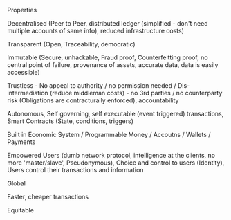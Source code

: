 Properties

Decentralised (Peer to Peer, distributed ledger (simplified - don't need multiple accounts of same info), reduced infrastructure costs)

Transparent (Open, Traceability, democratic)

Immutable (Secure, unhackable, Fraud proof, Counterfeitting proof, no central point of failure, provenance of assets, accurate data, data is easily accessible)

Trustless - No appeal to authority / no permission needed / Dis-intermediation (reduce middleman costs) - no 3rd parties / no counterparty risk (Obligations are contracturally enforced), accountability

Autonomous, Self governing, self executable (event triggered) transactions, Smart Contracts (State, conditions, triggers)

Built in Economic System / Programmable Money / Accoutns / Wallets / Payments

Empowered Users (dumb network protocol, intelligence at the clients, no more 'master/slave', Pseudonymous), Choice and control to users (Identity), Users control their transactions and information

Global

Faster, cheaper transactions

Equitable 

